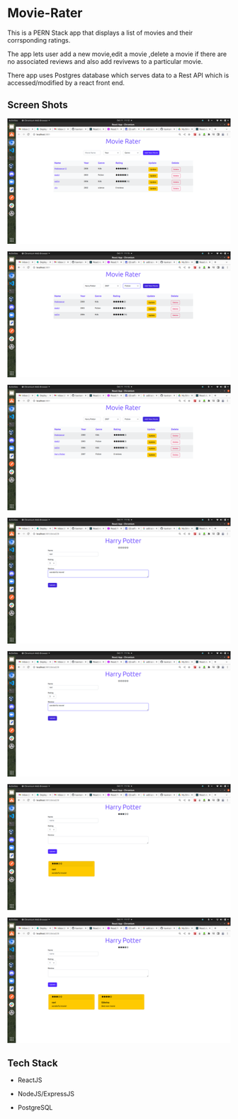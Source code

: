 # Movie-Rater
This is a PERN Stack app that displays a list of movies and their corrsponding ratings.

The app lets user add a new movie,edit a movie ,delete a movie if there are no associated reviews and also add revivews to a particular movie.

There app uses Postgres database which serves data to a Rest API which is accessed/modified by a react front end.

## Screen Shots

![](client//images//MovieRater1.png)

![](client//images//MovieRater2.png)

![](client//images//MovieRater3.png)

![](client//images//MovieRater4.png)

![](client//images//MovieRater4.png)

![](client//images//MovieRater5.png)

![](client//images//MovieRater6.png)

## Tech Stack 

* ReactJS

* NodeJS/ExpressJS

* PostgreSQL
